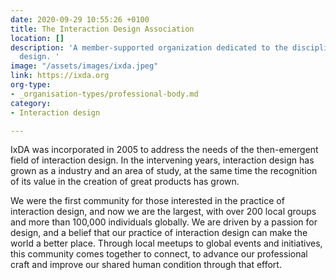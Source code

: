 ```yaml
---
date: 2020-09-29 10:55:26 +0100
title: The Interaction Design Association
location: []
description: 'A member-supported organization dedicated to the discipline of interaction
  design. '
image: "/assets/images/ixda.jpeg"
link: https://ixda.org
org-type:
- _organisation-types/professional-body.md
category:
- Interaction design

---
```

IxDA was incorporated in 2005 to address the needs of the then-emergent field of interaction design. In the intervening years, interaction design has grown as a industry and an area of study, at the same time the recognition of its value in the creation of great products has grown.

We were the first community for those interested in the practice of interaction design, and now we are the largest, with over 200 local groups and more than 100,000 individuals globally. We are driven by a passion for design, and a belief that our practice of interaction design can make the world a better place. Through local meetups to global events and initiatives, this community comes together to connect, to advance our professional craft and improve our shared human condition through that effort.